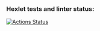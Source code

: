 ### Hexlet tests and linter status:
[![Actions Status](https://github.com/TatianaPr27/qa-engineer-project-85/actions/workflows/hexlet-check.yml/badge.svg)](https://github.com/TatianaPr27/qa-engineer-project-85/actions)